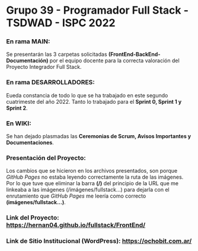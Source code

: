 # Grupo 39 - Programador Full Stack - TSDWAD - ISPC 2022

### En rama MAIN:
Se presentarán las 3 carpetas solicitadas **(FrontEnd-BackEnd-Documentación)** por el equipo docente para la correcta valoración del Proyecto Integrador Full Stack.

### En rama DESARROLLADORES:
Eueda constancia de todo lo que se ha trabajado en este segundo cuatrimeste del año 2022. Tanto lo trabajado para el **Sprint 0, Sprint 1 y Sprint 2**.

### En WIKI:
Se han dejado plasmadas las **Ceremonias de Scrum, Avisos Importantes y Documentaciones**.

### Presentación del Proyecto:
Los cambios que se hicieron en los archivos presentados, son porque _GitHub Pages_ no estaba leyendo correctamente la ruta de las imágenes.
Por lo que tuve que eliminar la barra **(/)** del principio de la URL que me linkeaba a las imágenes (/imágenes/fullstack...) para dejarla con el enrutamiento que _GitHub Pages_ me leería como correcto **(imágenes/fullstack...)**.

### Link del Proyecto: https://hernan04.github.io/fullstack/FrontEnd/

### Link de Sitio Institucional (WordPress): https://ochobit.com.ar/
